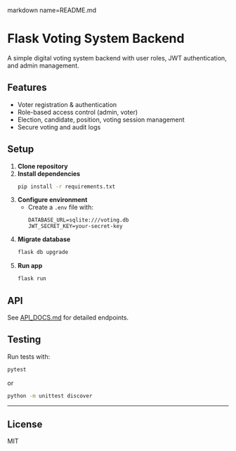 markdown name=README.md
# Flask Voting System Backend

A simple digital voting system backend with user roles, JWT authentication, and admin management.

## Features

- Voter registration & authentication
- Role-based access control (admin, voter)
- Election, candidate, position, voting session management
- Secure voting and audit logs

## Setup

1. **Clone repository**
2. **Install dependencies**
   ```bash
   pip install -r requirements.txt
   ```
3. **Configure environment**
   - Create a `.env` file with:
     ```
     DATABASE_URL=sqlite:///voting.db
     JWT_SECRET_KEY=your-secret-key
     ```
4. **Migrate database**
   ```bash
   flask db upgrade
   ```
5. **Run app**
   ```bash
   flask run
   ```

## API

See [API_DOCS.md](API_DOCS.md) for detailed endpoints.

## Testing

Run tests with:
```bash
pytest
```
or
```bash
python -m unittest discover
```

---

## License

MIT